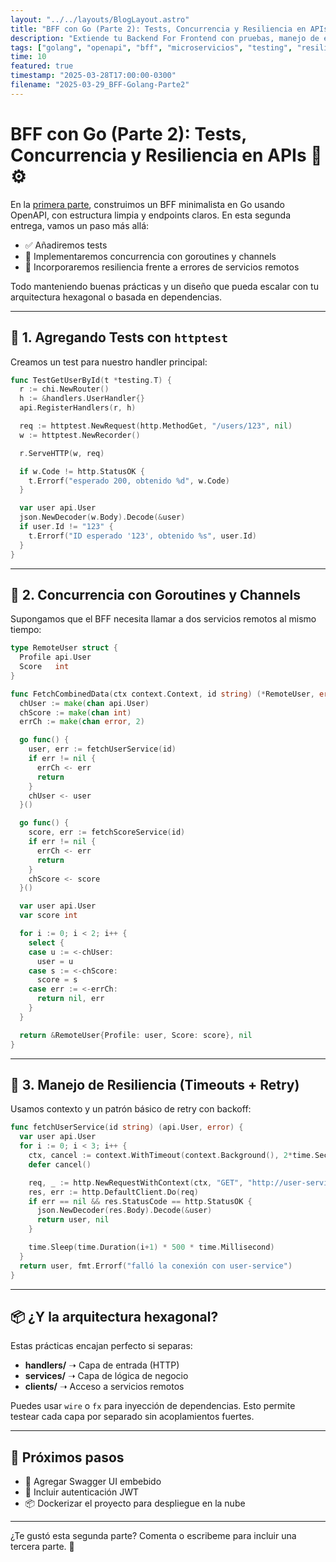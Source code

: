```yaml
---
layout: "../../layouts/BlogLayout.astro"
title: "BFF con Go (Parte 2): Tests, Concurrencia y Resiliencia en APIs"
description: "Extiende tu Backend For Frontend con pruebas, manejo de errores y uso de goroutines para llamadas concurrentes."
tags: ["golang", "openapi", "bff", "microservicios", "testing", "resiliencia"]
time: 10
featured: true
timestamp: "2025-03-28T17:00:00-0300"
filename: "2025-03-29_BFF-Golang-Parte2"
---
```


# BFF con Go (Parte 2): Tests, Concurrencia y Resiliencia en APIs 🧪⚙️

En la [primera parte](../2025-03-28_BFF-Golang-OpenAPI), construimos un BFF minimalista en Go usando OpenAPI, con estructura limpia y endpoints claros. En esta segunda entrega, vamos un paso más allá:

- ✅ Añadiremos tests
- 🔁 Implementaremos concurrencia con goroutines y channels
- 🧱 Incorporaremos resiliencia frente a errores de servicios remotos

Todo manteniendo buenas prácticas y un diseño que pueda escalar con tu arquitectura hexagonal o basada en dependencias.

---

## 🧪 1. Agregando Tests con `httptest`

Creamos un test para nuestro handler principal:

```go
func TestGetUserById(t *testing.T) {
  r := chi.NewRouter()
  h := &handlers.UserHandler{}
  api.RegisterHandlers(r, h)

  req := httptest.NewRequest(http.MethodGet, "/users/123", nil)
  w := httptest.NewRecorder()

  r.ServeHTTP(w, req)

  if w.Code != http.StatusOK {
    t.Errorf("esperado 200, obtenido %d", w.Code)
  }

  var user api.User
  json.NewDecoder(w.Body).Decode(&user)
  if user.Id != "123" {
    t.Errorf("ID esperado '123', obtenido %s", user.Id)
  }
}
```

---

## 🔁 2. Concurrencia con Goroutines y Channels

Supongamos que el BFF necesita llamar a dos servicios remotos al mismo tiempo:

```go
type RemoteUser struct {
  Profile api.User
  Score   int
}

func FetchCombinedData(ctx context.Context, id string) (*RemoteUser, error) {
  chUser := make(chan api.User)
  chScore := make(chan int)
  errCh := make(chan error, 2)

  go func() {
    user, err := fetchUserService(id)
    if err != nil {
      errCh <- err
      return
    }
    chUser <- user
  }()

  go func() {
    score, err := fetchScoreService(id)
    if err != nil {
      errCh <- err
      return
    }
    chScore <- score
  }()

  var user api.User
  var score int

  for i := 0; i < 2; i++ {
    select {
    case u := <-chUser:
      user = u
    case s := <-chScore:
      score = s
    case err := <-errCh:
      return nil, err
    }
  }

  return &RemoteUser{Profile: user, Score: score}, nil
}
```

---

## 🧱 3. Manejo de Resiliencia (Timeouts + Retry)

Usamos contexto y un patrón básico de retry con backoff:

```go
func fetchUserService(id string) (api.User, error) {
  var user api.User
  for i := 0; i < 3; i++ {
    ctx, cancel := context.WithTimeout(context.Background(), 2*time.Second)
    defer cancel()

    req, _ := http.NewRequestWithContext(ctx, "GET", "http://user-service/users/"+id, nil)
    res, err := http.DefaultClient.Do(req)
    if err == nil && res.StatusCode == http.StatusOK {
      json.NewDecoder(res.Body).Decode(&user)
      return user, nil
    }

    time.Sleep(time.Duration(i+1) * 500 * time.Millisecond)
  }
  return user, fmt.Errorf("falló la conexión con user-service")
}
```

---

## 📦 ¿Y la arquitectura hexagonal?

Estas prácticas encajan perfecto si separas:

- **handlers/** ➝ Capa de entrada (HTTP)
- **services/** ➝ Capa de lógica de negocio
- **clients/** ➝ Acceso a servicios remotos

Puedes usar `wire` o `fx` para inyección de dependencias. Esto permite testear cada capa por separado sin acoplamientos fuertes.

---

## 🧩 Próximos pasos

- 📄 Agregar Swagger UI embebido
- 🔐 Incluir autenticación JWT
- 📦 Dockerizar el proyecto para despliegue en la nube

---

¿Te gustó esta segunda parte? Comenta o escribeme para incluir una tercera parte. 🚀

